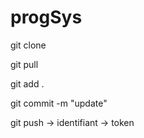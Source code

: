 # progSys

git clone <url>
  
git pull

git add .

git commit -m "update"

git push 
  -> identifiant
  -> token
  
